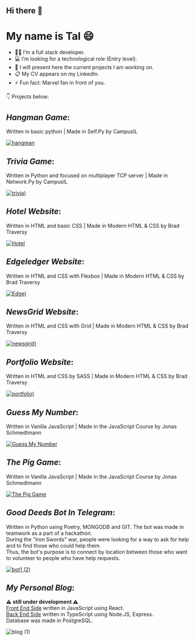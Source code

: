 ## Hi there 👋

# My name is Tal 😄

- 👩‍🎓 I’m a full stack developer.
- 💻 I’m looking for a technological role (Entry level).
- 🎨 I will present here the current projects I am working on.
- 📋 My CV appears on my LinkedIn. 
- ⚡ Fun fact: Marvel fan in front of you.

:point_down: Projects below: 
 
## *Hangman Game*:
Written in basic python | Made in Self.Py by CampusIL

[![hangman](https://user-images.githubusercontent.com/118768187/203155270-59788ce2-7604-485f-baa2-104b76f60b2c.png)](https://github.com/tal-mat/Hangman-Game)

## *Trivia Game*:
Written in Python and focused on multiplayer TCP server | Made in Network.Py by CampusIL

[![trivia)](https://github-production-user-asset-6210df.s3.amazonaws.com/118768187/252157111-a8960c81-35da-4b5e-97a7-caa2ded17e80.png)](https://github.com/tal-mat/trivia)

## *Hotel Website*:
Written in HTML and basic CSS | Made in Modern HTML & CSS by Brad Traversy

[![Hotel](https://user-images.githubusercontent.com/118768187/211149709-6a0b5853-9774-4779-b51d-8b105422ed61.png)](https://github.com/tal-mat/hotel_website)

## *Edgeledger Website*:
Written in HTML and CSS with Flexbox | Made in Modern HTML & CSS by Brad Traversy

[![Edge)](https://user-images.githubusercontent.com/118768187/212735860-f81f6716-7ec8-4965-b37a-387766fc3f30.png)](https://github.com/tal-mat/edgeledger_website)

## *NewsGrid Website*:
Written in HTML and CSS with Grid | Made in Modern HTML & CSS by Brad Traversy

[![newsgrid)](https://user-images.githubusercontent.com/118768187/225910198-0cd2ff8c-9470-4961-97ba-fced797c0ac3.png)](https://github.com/tal-mat/newsgrid)

## *Portfolio Website*:
Written in HTML and CSS by SASS | Made in Modern HTML & CSS by Brad Traversy

[![portfolio)](https://user-images.githubusercontent.com/118768187/230383296-bfb2a3cd-528d-4381-8915-c61b4dc08c3c.png)](https://github.com/tal-mat/portfolio_website)

## *Guess My Number*:
Written in Vanilla JavaScript | Made in the JavaScript Course by Jonas Schmedtmann

[![Guess My Number](https://github.com/tal-mat/tal-mat/assets/118768187/5f9bba87-04df-4053-8898-28a93d15339c)](https://github.com/tal-mat/GuessMyNumber)

## *The Pig Game*:
Written in Vanilla JavaScript | Made in the JavaScript Course by Jonas Schmedtmann

[![The Pig Game](https://github.com/tal-mat/tal-mat/assets/118768187/360b6095-e690-473d-8fb3-a235e81f6d6f)](https://github.com/tal-mat/PigGame)

## *Good Deeds Bot In Telegram*:
Written in Python using Poetry, MONGODB and GIT. The bot was made in teamwork as a part of a hackathon.
<br>During the "Iron Swords" war, people were looking for a way to ask for help and to find those who could help them. 
<br>Thus, the bot's purpose is to connect by location between those who want to volunteer to people who have help requests.

[![bot1 (2)](https://github.com/tal-mat/tal-mat/assets/118768187/9fff300c-e761-49eb-aa93-9b479256efeb)](https://github.com/grurniClasses/telegram-bot-hackathon-good-deeds/tree/main)

## *My Personal Blog*:  
**⚠️ still under development ⚠️**
<br>[Front End Side](https://github.com/tal-mat/BlogFrontEnd) written in JavaScript using React.
<br>[Back End Side](https://github.com/tal-mat/BlogBackEnd) written in TypeScript using Node.JS, Express.
<br>Database was made in PostgreSQL. 

![blog (1)](https://github.com/tal-mat/tal-mat/assets/118768187/2f324d09-5d24-490f-a4c5-33fef912baaa)






